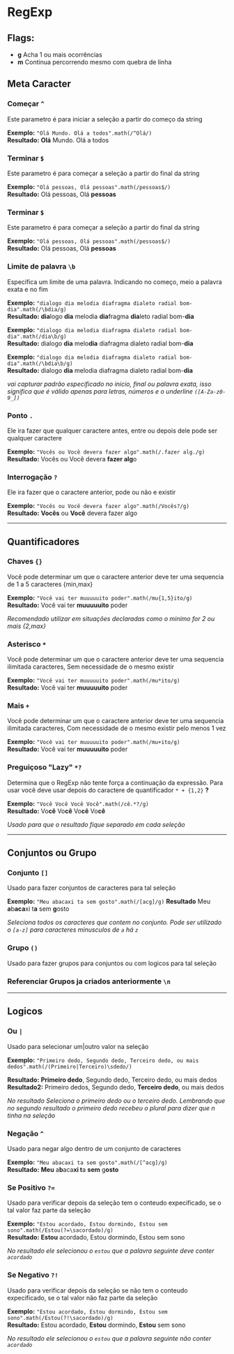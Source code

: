 # RegExp

## Flags:
* **g** Acha 1 ou mais ocorrências
* **m** Continua percorrendo mesmo com quebra de linha


## Meta Caracter

### Começar `^`
Este parametro é para iniciar a seleção a partir do começo da string

**Exemplo:** `"Olá Mundo. Olá a todos".math(/^Olá/)`  <br>
**Resultado:** **Olá** Mundo. Olá a todos


### Terminar `$`
Este parametro é para começar a seleção a partir do final da string

**Exemplo:** `"Olá pessoas, Olá pessoas".math(/pessoas$/)`  <br>
**Resultado:** Olá pessoas, Olá **pessoas**


### Terminar `$`
Este parametro é para começar a seleção a partir do final da string

**Exemplo:** `"Olá pessoas, Olá pessoas".math(/pessoas$/)`  <br>
**Resultado:** Olá pessoas, Olá **pessoas**


### Limite de palavra `\b`
Especifica um limite de uma palavra. Indicando no começo, meio a palavra exata e no fim

**Exemplo:**  `"dialogo dia melodia diafragma dialeto radial bom-dia".math(/\bdia/g)` <br>
**Resultado:** **dia**logo **dia** melodia **dia**fragma **dia**leto radial bom-**dia**

**Exemplo:**  `"dialogo dia melodia diafragma dialeto radial bom-dia".math(/dia\b/g)` <br>
**Resultado:** dialogo **dia** melo**dia** diafragma dialeto radial bom-**dia**

**Exemplo:**  `"dialogo dia melodia diafragma dialeto radial bom-dia".math(/\bdia\b/g)` <br>
**Resultado:** dialogo **dia** melodia diafragma dialeto radial bom-**dia**

*vai capturar padrão especificado no inicio, final ou palavra exata, isso significa que é válido apenas para letras, números e o underline `([A-Za-z0-9_])`*


### Ponto `.`
Ele ira fazer que qualquer caractere antes, entre ou depois dele pode ser qualquer caractere

**Exemplo:**  `"Vocês ou Você devera fazer algo".math(/.fazer alg./g)` <br>
**Resultado:** Vocês ou Você devera **fazer alg**o


### Interrogação `?`
Ele ira fazer que o caractere anterior, pode ou não e existir

**Exemplo:**  `"Vocês ou Você devera fazer algo".math(/Vocês?/g)` <br>
**Resultado:** **Vocês** ou **Você** devera fazer algo





----
## Quantificadores

### Chaves `{}`
Você pode determinar um que o caractere anterior deve ter uma sequencia de 1 a 5 caracteres {min,max} 

**Exemplo:** `"Você vai ter muuuuuito poder".math(/mu{1,5}ito/g)` <br>
**Resultado:** Você vai ter **muuuuuito** poder

*Recomendado utilizar em situações declaradas como o minimo for 2 ou mais {2,max}*


### Asterisco `*`
Você pode determinar um que o caractere anterior deve ter uma sequencia ilimitada caracteres, Sem necessidade de o mesmo existir

**Exemplo:** `"Você vai ter muuuuuito poder".math(/mu*ito/g)` <br>
**Resultado:** Você vai ter **muuuuuito** poder


### Mais `+`
Você pode determinar um que o caractere anterior deve ter uma sequencia ilimitada caracteres, Com necessidade de o mesmo existir pelo menos 1 vez

**Exemplo:** `"Você vai ter muuuuuito poder".math(/mu+ito/g)` <br>
**Resultado:** Você vai ter **muuuuuito** poder


### Preguiçoso "Lazy" `*?`
Determina que o RegExp não tente força a continuação da expressão. Para usar você deve usar depois do caractere de quantificador `* + {1,2}` **?**

**Exemplo:** `"Você Você Você Você".math(/cê.*?/g)` <br>
**Resultado:** Vo**cê** Vo**cê** Vo**cê** Vo**cê**

*Usado para que o resultado fique separado em cada seleção*







----
## Conjuntos ou Grupo

### Conjunto `[]`
Usado para fazer conjuntos de caracteres para tal seleção

**Exemplo:**  `"Meu abacaxi ta sem gosto".math(/[acg]/g)`
**Resultado** Meu **a**b**aca**xi t**a** sem **g**osto

*Seleciona todos os caracteres que contem no conjunto. Pode ser utilizado o `[a-z]` para caracteres minusculos de `a` há `z`*


### Grupo `()`
Usado para fazer grupos para conjuntos ou com logicos para tal seleção

### Referenciar Grupos ja criados anteriormente  `\n`






----
## Logicos


### Ou `|`
Usado para selecionar um\|outro valor na seleção

**Exemplo:** `"Primeiro dedo, Segundo dedo, Terceiro dedo, ou mais dedos".math(/(Primeiro|Terceiro)\sdedo/)` <br>

**Resultado:** **Primeiro dedo**, Segundo dedo, Terceiro dedo, ou mais dedos <br>
**Resultado2:** Primeiro dedos, Segundo dedo, **Terceiro dedo**, ou mais dedos

*No resultado Seleciona o primeiro dedo ou o terceiro dedo. Lembrando que no segundo resultado o primeiro dedo recebeu o plural para dizer que n tinha na seleção*


### Negação `^`
Usado para negar algo dentro de um conjunto de caracteres

**Exemplo:**  `"Meu abacaxi ta sem gosto".math(/[^acg]/g)` <br>
**Resultado:** **Meu** a**b**aca**xi t**a **sem** g**osto**


### Se Positivo `?=`
Usado para verificar depois da seleção tem o conteudo expecificado, se o tal valor faz parte da seleção

**Exemplo:** `"Estou acordado, Estou dormindo, Estou sem sono".math(/Estou(?=\sacordado)/g)` <br>
**Resultado:** **Estou** acordado, Estou dormindo, Estou sem sono

*No resultado ele selecionou o `estou` que a palavra seguinte deve conter ` acordado`*


### Se Negativo `?!`
Usado para verificar depois da seleção se não tem o conteudo expecificado, se o tal valor não faz parte da seleção

**Exemplo:** `"Estou acordado, Estou dormindo, Estou sem sono".math(/Estou(?!\sacordado)/g)` <br>
**Resultado:** Estou acordado, **Estou** dormindo, **Estou** sem sono

*No resultado ele selecionou o `estou` que a palavra seguinte não conter ` acordado`*